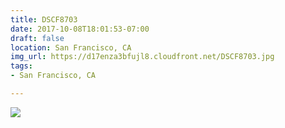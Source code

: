 ```yaml
---
title: DSCF8703
date: 2017-10-08T18:01:53-07:00
draft: false
location: San Francisco, CA
img_url: https://d17enza3bfujl8.cloudfront.net/DSCF8703.jpg
tags:
- San Francisco, CA

---
```


![](https://d17enza3bfujl8.cloudfront.net/DSCF8703.jpg)

